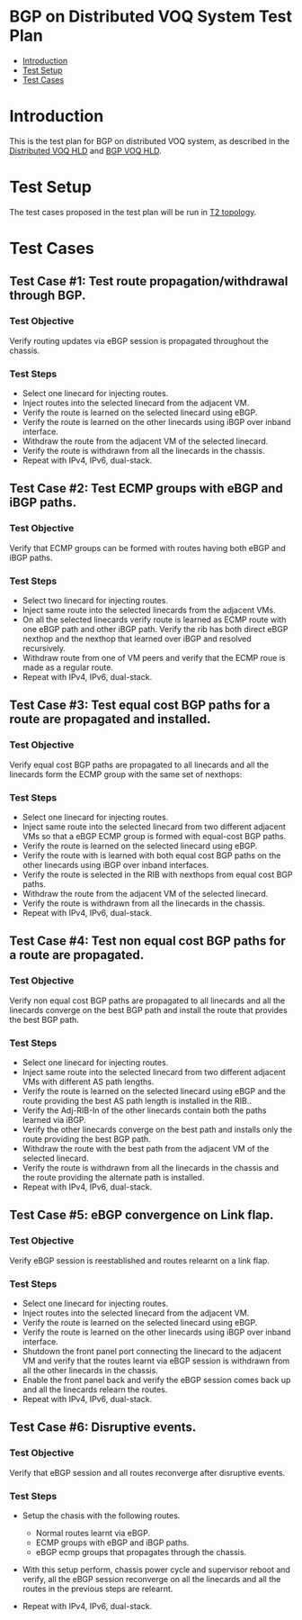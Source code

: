 # **BGP on Distributed VOQ System Test Plan**

 - [Introduction](#introduction)
 - [Test Setup](#test-setup)
 - [Test Cases](#test-cases)

# Introduction

This is the test plan for BGP on distributed VOQ system, as described in the
[Distributed VOQ HLD](https://github.com/Azure/SONiC/blob/master/doc/voq/voq_hld.md)
and [BGP VOQ HLD](https://github.com/Azure/SONiC/blob/master/doc/voq/bgp_voq_chassis.md).

# Test Setup

The test cases proposed in the test plan will be run in [T2 topology](https://github.com/Azure/sonic-mgmt/blob/master/ansible/vars/topo_t2.yml).

# Test Cases

## Test Case #1: Test route propagation/withdrawal through BGP.

### Test Objective
Verify routing updates via eBGP session is propagated throughout the chassis.

### Test Steps
* Select one linecard for injecting routes.
* Inject routes into the selected linecard from the adjacent VM.
* Verify the route is learned on the selected linecard using eBGP.
* Verify the route is learned on the other linecards using iBGP over inband interface.
* Withdraw the route from the adjacent VM of the selected linecard.
* Verify the route is withdrawn from all the linecards in the chassis.
* Repeat with IPv4, IPv6, dual-stack.

## Test Case #2: Test ECMP groups with eBGP and iBGP paths.

### Test Objective
Verify that ECMP groups can be formed with routes having both eBGP and iBGP paths.

### Test Steps
* Select two linecard for injecting routes.
* Inject same route into the selected linecards from the adjacent VMs.
* On all the selected linecards verify route is learned as ECMP route with
one eBGP path and other iBGP path. Verify the rib has both direct eBGP nexthop
and the nexthop that learned over iBGP and resolved recursively.
* Withdraw route from one of VM peers and verify that the ECMP roue is made
as a regular route.
* Repeat with IPv4, IPv6, dual-stack.

## Test Case #3: Test equal cost BGP paths for a route are propagated and installed.

### Test Objective
Verify equal cost BGP paths are propagated to all linecards and all the linecards form
the ECMP group with the same set of nexthops:

### Test Steps
* Select one linecard for injecting routes.
* Inject same route into the selected linecard from two different adjacent VMs so that a eBGP
ECMP group is formed with equal-cost BGP paths.
* Verify the route is learned on the selected linecard using eBGP.
* Verify the route with is learned with both equal cost BGP paths on the other linecards using
iBGP over inband interfaces.
* Verify the route is selected in the RIB with nexthops from equal cost BGP paths.
* Withdraw the route from the adjacent VM of the selected linecard.
* Verify the route is withdrawn from all the linecards in the chassis.
* Repeat with IPv4, IPv6, dual-stack.


## Test Case #4: Test non equal cost BGP paths for a route are propagated.

### Test Objective
Verify non equal cost BGP paths are propagated to all linecards and all the linecards converge
on the best BGP path and install the route that provides the best BGP path.

### Test Steps
* Select one linecard for injecting routes.
* Inject same route into the selected linecard from two different adjacent VMs with different AS path lengths.
* Verify the route is learned on the selected linecard using eBGP and the route providing the best AS
path length is installed in the RIB..
* Verify the Adj-RIB-In of the other linecards contain both the paths learned via iBGP.
* Verify the other linecards converge on the best path and installs only the route providing
the best BGP path.
* Withdraw the route with the best path from the adjacent VM of the selected linecard.
* Verify the route is withdrawn from all the linecards in the chassis and the route providing the alternate path
is installed.
* Repeat with IPv4, IPv6, dual-stack.

## Test Case #5: eBGP convergence on Link flap.

### Test Objective
Verify eBGP session is reestablished and routes relearnt on a link flap.

### Test Steps
* Select one linecard for injecting routes.
* Inject routes into the selected linecard from the adjacent VM.
* Verify the route is learned on the selected linecard using eBGP.
* Verify the route is learned on the other linecards using iBGP over inband interface.
* Shutdown the front panel port connecting the linecard to the adjacent VM and verify
that the routes learnt via eBGP session is withdrawn from all the other linecards
in the chassis.
* Enable the front panel back and verify the eBGP session comes back up and all
the linecards relearn the routes.
* Repeat with IPv4, IPv6, dual-stack.

## Test Case #6: Disruptive events.

### Test Objective
Verify that eBGP session and all routes reconverge after disruptive events.

### Test Steps
* Setup the chasis with the following routes.
   * Normal routes learnt via eBGP.
   * ECMP groups with eBGP and iBGP paths.
   * eBGP ecmp groups that propagates through the chassis.

* With this setup perform, chassis power cycle and supervisor reboot and verify,
all the eBGP session reconverge on all the linecards and all the routes in the
previous steps are relearnt.
* Repeat with IPv4, IPv6, dual-stack.
